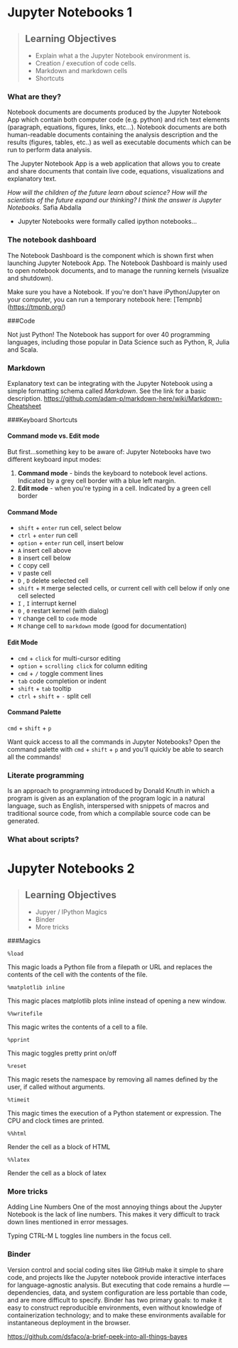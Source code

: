 # Jupyter Notebooks 1

> ## Learning Objectives
>
> *   Explain what a the Jupyter Notebook environment is.
> *   Creation / execution of code cells.
> *   Markdown and markdown cells
> *   Shortcuts


### What are they?

Notebook documents  are documents produced by the Jupyter Notebook App which contain both computer code (e.g. python) and rich text elements (paragraph, equations, figures, links, etc...). Notebook documents are both human-readable documents containing the analysis description and the results (figures, tables, etc..) as well as executable documents which can be run to perform data analysis.

The Jupyter Notebook App is a web application that allows you to create and share documents that contain live code, equations, visualizations and explanatory text.

_How will the children of the future learn about science? How will the scientists of the future expand our thinking? I think the answer is Jupyter Notebooks._ Safia Abdalla


* Jupyter Notebooks were formally called ipython notebooks...

### The notebook dashboard

The Notebook Dashboard is the component which is shown first when launching Jupyter Notebook App. The Notebook Dashboard is mainly used to open notebook documents, and to manage the running kernels (visualize and shutdown).


Make sure you have a Notebook. If you're don't have iPython/Jupyter on your computer, you can run a temporary notebook here:
[Tempnb] (https://tmpnb.org/)

###Code

Not just Python! The Notebook has support for over 40 programming languages, including those popular in Data Science such as Python, R, Julia and Scala.

### Markdown

Explanatory text can be integrating with the Jupyter Notebook using a simple formatting schema called _Markdown_. See the link for a basic description.
https://github.com/adam-p/markdown-here/wiki/Markdown-Cheatsheet

###Keyboard Shortcuts

#### Command mode vs. Edit mode

But first...something key to be aware of: Jupyter Notebooks have two different keyboard input modes:

1. **Command mode** - binds the keyboard to notebook level actions. Indicated by a grey cell border with a blue left margin.
2. **Edit mode** - when you're typing in a cell. Indicated by a green cell border



#### Command Mode

- `shift` + `enter` run cell, select below
- `ctrl` + `enter` run cell
- `option` + `enter` run cell, insert below
- `A` insert cell above
- `B` insert cell below
- `C` copy cell
- `V` paste cell
- `D` , `D` delete selected cell
- `shift` + `M` merge selected cells, or current cell with cell below if only one cell selected
- `I` , `I` interrupt kernel
- `0` , `0` restart kernel (with dialog)
- `Y` change cell to `code` mode
- `M` change cell to `markdown` mode (good for documentation)


#### Edit Mode

- `cmd` + `click` for multi-cursor editing
- `option` + `scrolling click` for column editing
- `cmd` + `/` toggle comment lines
- `tab` code completion or indent
- `shift` + `tab` tooltip
- `ctrl` + `shift` + `-` split cell

#### Command Palette

`cmd` + `shift` + `p`

Want quick access to all the commands in Jupyter Notebooks? Open the command palette with `cmd` + `shift` + `p` and you'll quickly be able to search all the commands!

<amp-img width="700" height="169" layout="responsive" src="/assets/images/keyboard-shortcuts/command_palette.png"></amp-img>


### Literate programming 

Is an approach to programming introduced by Donald Knuth in which a program is given as an explanation of the program logic in a natural language, such as English, interspersed with snippets of macros and traditional source code, from which a compilable source code can be generated.

### What about scripts?

# Jupyter Notebooks 2

> ## Learning Objectives
>
> *   Jupyer / IPython Magics
> *   Binder
> *   More tricks

###Magics

    %load 

This magic loads a Python file from a filepath or URL and replaces the contents of the cell with the contents of the file.
    
    %matplotlib inline
    
This magic places matplotlib plots inline instead of opening a new window.

    %%writefile

This magic writes the contents of a cell to a file.

    %pprint

This magic toggles pretty print on/off

    %reset

This magic resets the namespace by removing all names defined by the user, if called without arguments.

    %timeit

This magic times the execution of a Python statement or expression. The CPU and clock times are printed.

    %%html

Render the cell as a block of HTML

    %%latex

Render the cell as a block of latex

### More tricks

Adding Line Numbers
One of the most annoying things about the Jupyter Notebook is the lack of line numbers. This makes it very difficult to track down lines mentioned in error messages.

Typing CTRL-M L toggles line numbers in the focus cell.

### Binder

Version control and social coding sites like GitHub make it simple to share code, and projects like the Jupyter notebook provide interactive interfaces for language-agnostic analysis. But executing that code remains a hurdle — dependencies, data, and system configuration are less portable than code, and are more difficult to specify. Binder has two primary goals: to make it easy to construct reproducible environments, even without knowledge of containerization technology; and to make these environments available for instantaneous deployment in the browser.

https://github.com/dsfaco/a-brief-peek-into-all-things-bayes

